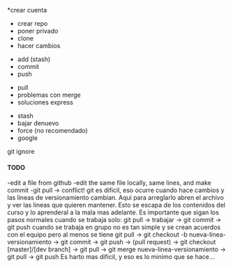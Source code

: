 *crear cuenta

- crear repo
- poner privado
- clone
- hacer cambios
+ add (stash)
+ commit
+ push
- pull
- problemas con merge
- soluciones express
+ stash
+ bajar denuevo
+ force (no recomendado)
+ google

git ignore


#### TODO
-edit a file from github
-edit the same file locally, same lines, and make commit
-git pull -> conflict! git es dificil, eso ocurre cuando hace cambios y las lineas de versionamiento cambian. Aqui para arreglarlo abren el archivo y ver las lineas que quieren mantener. Esto se escapa de los contenidos del curso y lo aprenderal a la mala mas adelante. Es importante que sigan los pasos normales cuando se trabaja solo:
    git pull -> trabajar -> git commit -> git push
cuando se trabaja en grupo no es tan simple y se crean acuerdos con el equipo pero al menos se tiene
    git pull -> git checkout -b nueva-linea-versionamiento -> git commit -> git push -> (pull request) -> git checkout [master]/[dev branch] -> git pull -> git merge nueva-linea-versionamiento -> git pull -> git push
Es harto mas dificil, y eso es lo minimo que se hace...

